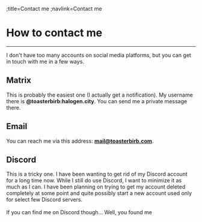 ;title=Contact me
;navlink=Contact me

# How to contact me
---
I don't have too many accounts on social media platforms, but you can get in touch with me in a few ways.

## Matrix
This is probably the easiest one (I actually get a notification). My username there is **@toasterbirb:halogen.city**. You can send me a private message there.

## Email
You can reach me via this address: **mail@toasterbirb.com**.

## Discord
This is a tricky one. I have been wanting to get rid of my Discord account for a long time now. While I still do use Discord, I want to minimize it as much as I can. I have been planning on trying to get my account deleted completely at some point and quite possibly start a new account used only for select few Discord servers.
<br><br>
If you can find me on Discord though... Well, you found me
